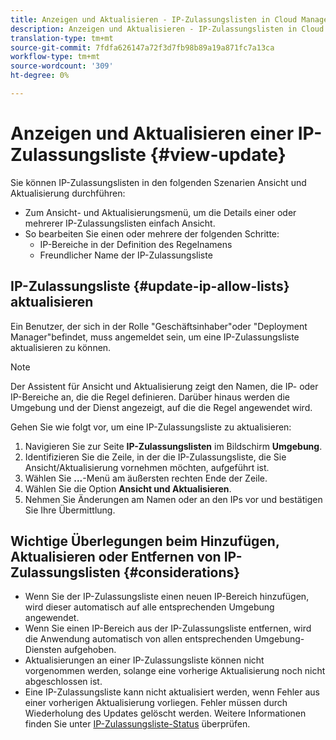 ```yaml
---
title: Anzeigen und Aktualisieren - IP-Zulassungslisten in Cloud Manager
description: Anzeigen und Aktualisieren - IP-Zulassungslisten in Cloud Manager
translation-type: tm+mt
source-git-commit: 7fdfa626147a72f3d7fb98b89a19a871fc7a13ca
workflow-type: tm+mt
source-wordcount: '309'
ht-degree: 0%

---
```



# Anzeigen und Aktualisieren einer IP-Zulassungsliste {#view-update}

Sie können IP-Zulassungslisten in den folgenden Szenarien Ansicht und Aktualisierung durchführen:

* Zum Ansicht- und Aktualisierungsmenü, um die Details einer oder mehrerer IP-Zulassungslisten einfach Ansicht.
* So bearbeiten Sie einen oder mehrere der folgenden Schritte:
   * IP-Bereiche in der Definition des Regelnamens
   * Freundlicher Name der IP-Zulassungsliste

## IP-Zulassungsliste {#update-ip-allow-lists} aktualisieren


Ein Benutzer, der sich in der Rolle &quot;Geschäftsinhaber&quot;oder &quot;Deployment Manager&quot;befindet, muss angemeldet sein, um eine IP-Zulassungsliste aktualisieren zu können.

>[!NOTE]
>Der Assistent für Ansicht und Aktualisierung zeigt den Namen, die IP- oder IP-Bereiche an, die die Regel definieren. Darüber hinaus werden die Umgebung und der Dienst angezeigt, auf die die Regel angewendet wird.

Gehen Sie wie folgt vor, um eine IP-Zulassungsliste zu aktualisieren:

1. Navigieren Sie zur Seite **IP-Zulassungslisten** im Bildschirm **Umgebung**.
1. Identifizieren Sie die Zeile, in der die IP-Zulassungsliste, die Sie Ansicht/Aktualisierung vornehmen möchten, aufgeführt ist.
1. Wählen Sie **...**-Menü am äußersten rechten Ende der Zeile.
1. Wählen Sie die Option **Ansicht und Aktualisieren**.
1. Nehmen Sie Änderungen am Namen oder an den IPs vor und bestätigen Sie Ihre Übermittlung.

## Wichtige Überlegungen beim Hinzufügen, Aktualisieren oder Entfernen von IP-Zulassungslisten {#considerations}

* Wenn Sie der IP-Zulassungsliste einen neuen IP-Bereich hinzufügen, wird dieser automatisch auf alle entsprechenden Umgebung angewendet.
* Wenn Sie einen IP-Bereich aus der IP-Zulassungsliste entfernen, wird die Anwendung automatisch von allen entsprechenden Umgebung-Diensten aufgehoben.
* Aktualisierungen an einer IP-Zulassungsliste können nicht vorgenommen werden, solange eine vorherige Aktualisierung noch nicht abgeschlossen ist.
* Eine IP-Zulassungsliste kann nicht aktualisiert werden, wenn Fehler aus einer vorherigen Aktualisierung vorliegen. Fehler müssen durch Wiederholung des Updates gelöscht werden.
Weitere Informationen finden Sie unter [IP-Zulassungsliste-Status](/help/implementing/cloud-manager/ip-allow-lists/check-ip-allow-list-status.md) überprüfen.